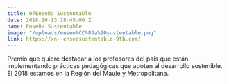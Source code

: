 ```yaml
---
title: 07Enseña Sustentable
date: 2018-10-13 18:45:00 Z
name: Enseña Sustentable
image: "/uploads/ensen%CC%83a%20sustentable.png"
link: https://xn--enseasustentable-9tb.com/
---
```


Premio que quiere destacar a los profesores del país que están implementando prácticas pedagógicas que apoten al desarrollo sostenible. El 2018 estamos en la Región del Maule y Metropolitana. 